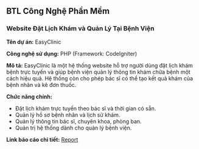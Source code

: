 
## **BTL Công Nghệ Phần Mềm**

### **Website Đặt Lịch Khám và Quản Lý Tại Bệnh Viện**

**Tên dự án:** EasyClinic

**Công nghệ sử dụng:** PHP (Framework: CodeIgniter)

**Mô tả:**
EasyClinic là một hệ thống website hỗ trợ người dùng đặt lịch khám bệnh trực tuyến và giúp bệnh viện quản lý thông tin khám chữa bệnh một cách hiệu quả. Hệ thống còn cho phép bác sĩ có thể tạo kết quả khám của bệnh nhân và kê đơn thuốc.

**Chức năng chính:**

* Đặt lịch khám trực tuyến theo bác sĩ và thời gian có sẵn.
* Quản lý hồ sơ bệnh nhân và lịch sử khám.
* Quản lý thông tin bác sĩ, chuyên khoa, phòng ban.
* Quản trị hệ thống dành cho quản lý bệnh viện.

**Link báo cáo chi tiết:**
[Report](https://github.com/TranTam31/EasyClinic/blob/main/report.pdf)
